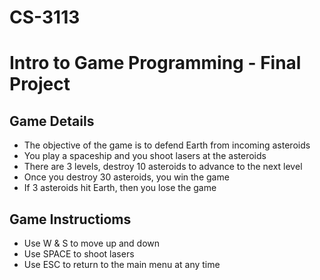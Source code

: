 # CS-3113
# Intro to Game Programming - Final Project

## Game Details
* The objective of the game is to defend Earth from incoming asteroids
* You play a spaceship and you shoot lasers at the asteroids
* There are 3 levels, destroy 10 asteroids to advance to the next level
* Once you destroy 30 asteroids, you win the game
* If 3 asteroids hit Earth, then you lose the game

## Game Instructioms
* Use W & S to move up and down
* Use SPACE to shoot lasers
* Use ESC to return to the main menu at any time
